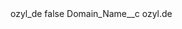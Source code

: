 <?xml version="1.0" encoding="UTF-8"?>
<CustomMetadata xmlns="http://soap.sforce.com/2006/04/metadata" xmlns:xsi="http://www.w3.org/2001/XMLSchema-instance" xmlns:xsd="http://www.w3.org/2001/XMLSchema">
    <label>ozyl_de</label>
    <protected>false</protected>
    <values>
        <field>Domain_Name__c</field>
        <value xsi:type="xsd:string">ozyl.de</value>
    </values>
</CustomMetadata>
